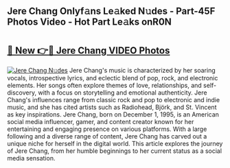 ## Jere Chang Onlyf𝚊ns Le𝚊ked N𝚞des - Part-45F Photos Video - Hot Part Le𝚊ks onR0N

# <h2><a href="http://ac20814.deff.icu/?id=Jere+Chang">🔗 New 👉🔴 Jere Chang VIDEO Photos</a></h2>

[![Jere Chang N𝚞des](https://i.imgur.com/rIISA9y.gif)](http://ac20814.deff.icu/?id=Jere+Chang)
Jere Chang's music is characterized by her soaring vocals, introspective lyrics, and eclectic blend of pop, rock, and electronic elements. Her songs often explore themes of love, relationships, and self-discovery, with a focus on storytelling and emotional authenticity. Jere Chang's influences range from classic rock and pop to electronic and indie music, and she has cited artists such as Radiohead, Björk, and St. Vincent as key inspirations. Jere Chang, born on December 1, 1995, is an American social media influencer, gamer, and content creator known for her entertaining and engaging presence on various platforms. With a large following and a diverse range of content, Jere Chang has carved out a unique niche for herself in the digital world. This article explores the journey of Jere Chang, from her humble beginnings to her current status as a social media sensation.
